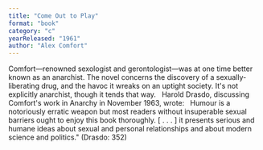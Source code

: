 ```yaml
---
title: "Come Out to Play"
format: "book"
category: "c"
yearReleased: "1961"
author: "Alex Comfort"
---
```

Comfort—renowned sexologist and gerontologist—was at one time better known as an anarchist. The novel concerns the discovery of a sexually-liberating drug, and the havoc it wreaks on an uptight society. It's not explicitly anarchist, though it tends that way.
 
Harold Drasdo, discussing Comfort's work in Anarchy in November 1963, wrote:
 
Humour is a notoriously erratic weapon but most readers  without insuperable sexual barriers ought to enjoy this book thoroughly. [ . . .  ] it presents serious and humane ideas about sexual and personal relationships  and about modern science and politics." (Drasdo: 352)